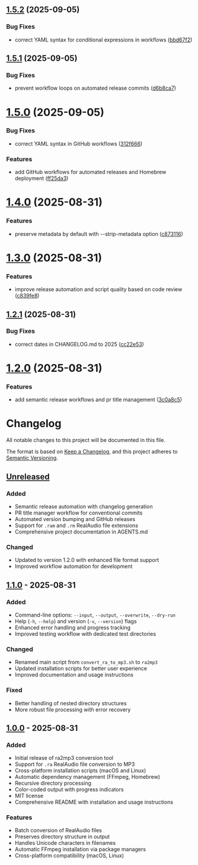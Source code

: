 ## [1.5.2](https://github.com/wiiiimm/ra2mp3/compare/v1.5.1...v1.5.2) (2025-09-05)


### Bug Fixes

* correct YAML syntax for conditional expressions in workflows ([bbd67f2](https://github.com/wiiiimm/ra2mp3/commit/bbd67f2010b3ba2fa0cc18b82629d5599fb1eece))

## [1.5.1](https://github.com/wiiiimm/ra2mp3/compare/v1.5.0...v1.5.1) (2025-09-05)


### Bug Fixes

* prevent workflow loops on automated release commits ([d6b8ca7](https://github.com/wiiiimm/ra2mp3/commit/d6b8ca76c934aa3da8977c77c3b6ea01ca22ab7d))

# [1.5.0](https://github.com/wiiiimm/ra2mp3/compare/v1.4.0...v1.5.0) (2025-09-05)


### Bug Fixes

* correct YAML syntax in GitHub workflows ([312f666](https://github.com/wiiiimm/ra2mp3/commit/312f6664b1e2a3b39c834fe468f6f52dc7686e68))


### Features

* add GitHub workflows for automated releases and Homebrew deployment ([ff25da3](https://github.com/wiiiimm/ra2mp3/commit/ff25da3698c66a60016ef5beffac292a5b91c1b7))

# [1.4.0](https://github.com/wiiiimm/ra2mp3/compare/v1.3.0...v1.4.0) (2025-08-31)


### Features

* preserve metadata by default with --strip-metadata option ([c873116](https://github.com/wiiiimm/ra2mp3/commit/c873116d2ac3dfb0fa06c673d6889dd2e51963af))

# [1.3.0](https://github.com/wiiiimm/ra2mp3/compare/v1.2.1...v1.3.0) (2025-08-31)


### Features

* improve release automation and script quality based on code review ([c839fe8](https://github.com/wiiiimm/ra2mp3/commit/c839fe81ad54bb3a0a114853ffe640dd45fc2318))

## [1.2.1](https://github.com/wiiiimm/ra2mp3/compare/v1.2.0...v1.2.1) (2025-08-31)


### Bug Fixes

* correct dates in CHANGELOG.md to 2025 ([cc22e53](https://github.com/wiiiimm/ra2mp3/commit/cc22e53dc296cc993855c35349447415abad1517))

# [1.2.0](https://github.com/wiiiimm/ra2mp3/compare/v1.1.0...v1.2.0) (2025-08-31)


### Features

* add semantic release workflows and pr title management ([3c0a8c5](https://github.com/wiiiimm/ra2mp3/commit/3c0a8c580fbf70a89b32e0d27f67ef99a793b0d2))

# Changelog

All notable changes to this project will be documented in this file.

The format is based on [Keep a Changelog](https://keepachangelog.com/en/1.0.0/),
and this project adheres to [Semantic Versioning](https://semver.org/spec/v2.0.0.html).

## [Unreleased]

### Added
- Semantic release automation with changelog generation
- PR title manager workflow for conventional commits
- Automated version bumping and GitHub releases
- Support for `.ram` and `.rm` RealAudio file extensions
- Comprehensive project documentation in AGENTS.md

### Changed
- Updated to version 1.2.0 with enhanced file format support
- Improved workflow automation for development

## [1.1.0] - 2025-08-31

### Added
- Command-line options: `--input`, `--output`, `--overwrite`, `--dry-run`
- Help (`-h`, `--help`) and version (`-v`, `--version`) flags
- Enhanced error handling and progress tracking
- Improved testing workflow with dedicated test directories

### Changed
- Renamed main script from `convert_ra_to_mp3.sh` to `ra2mp3`
- Updated installation scripts for better user experience
- Improved documentation and usage instructions

### Fixed
- Better handling of nested directory structures
- More robust file processing with error recovery

## [1.0.0] - 2025-08-31

### Added
- Initial release of ra2mp3 conversion tool
- Support for `.ra` RealAudio file conversion to MP3
- Cross-platform installation scripts (macOS and Linux)
- Automatic dependency management (FFmpeg, Homebrew)
- Recursive directory processing
- Color-coded output with progress indicators
- MIT license
- Comprehensive README with installation and usage instructions

### Features
- Batch conversion of RealAudio files
- Preserves directory structure in output
- Handles Unicode characters in filenames
- Automatic FFmpeg installation via package managers
- Cross-platform compatibility (macOS, Linux)

[Unreleased]: https://github.com/wiiiimm/ra2mp3/compare/v1.1.0...HEAD
[1.1.0]: https://github.com/wiiiimm/ra2mp3/compare/v1.0.0...v1.1.0
[1.0.0]: https://github.com/wiiiimm/ra2mp3/releases/tag/v1.0.0
